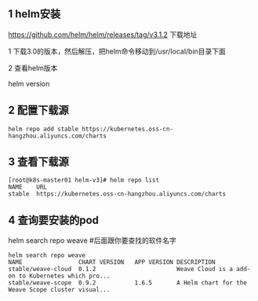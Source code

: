 ## 1 helm安装


https://github.com/helm/helm/releases/tag/v3.1.2 下载地址

1 下载3.0的版本，然后解压，把helm命令移动到/usr/local/bin目录下面

2 查看helm版本

helm version

## 2 配置下载源

```
helm repo add stable https://kubernetes.oss-cn-hangzhou.aliyuncs.com/charts
```

## 3 查看下载源

```
[root@k8s-master01 helm-v3]# helm repo list
NAME  	URL                                                   
stable	https://kubernetes.oss-cn-hangzhou.aliyuncs.com/charts
```

## 4 查询要安装的pod

helm search repo weave #后面跟你要查找的软件名字

```
helm search repo weave
NAME              	CHART VERSION	APP VERSION	DESCRIPTION                                       
stable/weave-cloud	0.1.2        	           	Weave Cloud is a add-on to Kubernetes which pro...
stable/weave-scope	0.9.2        	1.6.5      	A Helm chart for the Weave Scope cluster visual...
```
